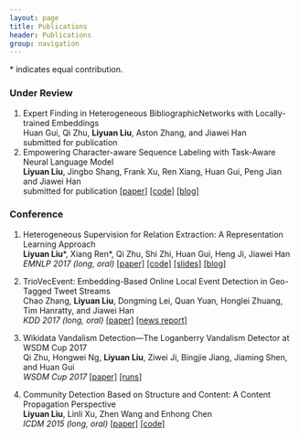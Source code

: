 ```yaml
---
layout: page
title: Publications
header: Publications
group: navigation
---
```

\* indicates equal contribution.

### Under Review

1.	Expert Finding in Heterogeneous BibliographicNetworks with Locally-trained Embeddings  
Huan Gui, Qi Zhu, **Liyuan Liu**, Aston Zhang, and Jiawei Han  
submitted for publication
1.	Empowering Character-aware Sequence Labeling with Task-Aware Neural Language Model  
**Liyuan Liu**, Jingbo Shang, Frank Xu, Ren Xiang, Huan Gui, Peng Jian and Jiawei Han  
submitted for publication [[paper]](https://arxiv.org/pdf/1709.04109.pdf) [[code]](https://github.com/LiyuanLucasLiu/LM-LSTM-CRF) [[blog]](https://liyuanlucasliu.github.io/LM-LSTM-CRF/)

### Conference

1.   Heterogeneous Supervision for Relation Extraction: A Representation Learning Approach  
**Liyuan Liu**\*, Xiang Ren\*, Qi Zhu, Shi Zhi, Huan Gui, Heng Ji, Jiawei Han  
*EMNLP 2017 (long, oral)* [[paper]](https://arxiv.org/abs/1707.00166) [[code]](https://github.com/LiyuanLucasLiu/ReHession) [[slides]](https://liyuanlucasliu.github.io/ReHession/resources/ReHession.pdf) [[blog]](https://liyuanlucasliu.github.io/ReHession/)

1.	TrioVecEvent: Embedding-Based Online Local Event Detection in Geo-Tagged Tweet Streams  
Chao Zhang, **Liyuan Liu**, Dongming Lei, Quan Yuan, Honglei Zhuang, Tim Hanratty, and Jiawei Han  
*KDD 2017 (long, oral)* [[paper]](pdf/kdd17.pdf) [[news report]](http://www.itbusiness.ca/news/tweet-analysis-could-pinpoint-where-to-send-emergency-help-in-disasters-like-harvey/94590)

1.	Wikidata Vandalism Detection—The Loganberry Vandalism Detector at WSDM Cup 2017  
Qi Zhu, Hongwei Ng, **Liyuan Liu**, Ziwei Ji, Bingjie Jiang, Jiaming Shen, and Huan Gui  
*WSDM Cup 2017* [[paper]](http://www.uni-weimar.de/medien/webis/events/wsdm-cup-17/wsdmcup17-papers-final/wsdmcup17-vandalism-detection/zhu17-notebook.pdf)  [[runs]](http://www.uni-weimar.de/medien/webis/corpora/corpus-pan-labs-09-today/corpus-wsdm-cup-17/wsdmcup17-runs/wsdmcup17-triple-scoring/brumer17-runs.zip)

1.	Community Detection Based on Structure and Content: A Content Propagation Perspective  
**Liyuan Liu**, Linli Xu, Zhen Wang and Enhong Chen  
*ICDM 2015 (long, oral)* [[paper]](pdf/Liyuan-Liu-ICDM.pdf) [[code]](https://github.com/LiyuanLucasLiu/Content-Propagation)